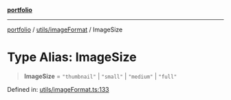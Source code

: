 [**portfolio**](../../../README.md)

***

[portfolio](../../../modules.md) / [utils/imageFormat](../README.md) / ImageSize

# Type Alias: ImageSize

> **ImageSize** = `"thumbnail"` \| `"small"` \| `"medium"` \| `"full"`

Defined in: [utils/imageFormat.ts:133](https://github.com/tnorlund/Portfolio/blob/9c3b6b445df61d0f11eac4aa1a6221384f96b729/portfolio/utils/imageFormat.ts#L133)
